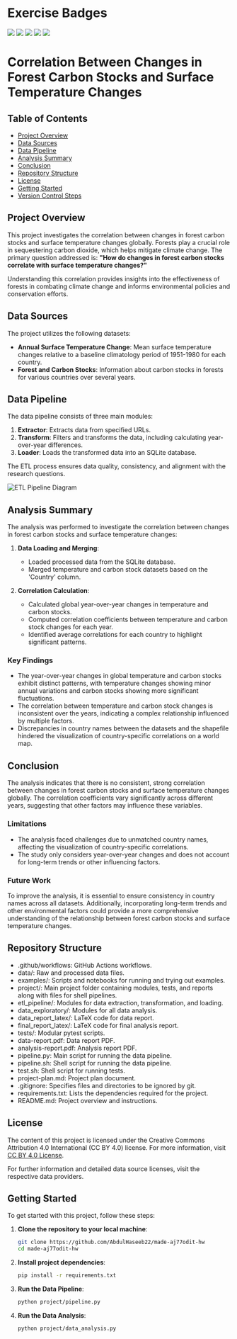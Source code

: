 # Exercise Badges

![](https://byob.yarr.is/AbdulHaseeb22/made-aj77odit-hw/score_ex1) ![](https://byob.yarr.is/AbdulHaseeb22/made-aj77odit-hw/score_ex2) ![](https://byob.yarr.is/AbdulHaseeb22/made-aj77odit-hw/score_ex3) ![](https://byob.yarr.is/AbdulHaseeb22/made-aj77odit-hw/score_ex4) ![](https://byob.yarr.is/AbdulHaseeb22/made-aj77odit-hw/score_ex5)
# Correlation Between Changes in Forest Carbon Stocks and Surface Temperature Changes

## Table of Contents
- [Project Overview](#project-overview)
- [Data Sources](#data-sources)
- [Data Pipeline](#data-pipeline)
- [Analysis Summary](#analysis-summary)
- [Conclusion](#conclusion)
- [Repository Structure](#repository-structure)
- [License](#license)
- [Getting Started](#getting-started)
- [Version Control Steps](#version-control-steps)

## Project Overview
This project investigates the correlation between changes in forest carbon stocks and surface temperature changes globally. Forests play a crucial role in sequestering carbon dioxide, which helps mitigate climate change. The primary question addressed is: **"How do changes in forest carbon stocks correlate with surface temperature changes?"**

Understanding this correlation provides insights into the effectiveness of forests in combating climate change and informs environmental policies and conservation efforts.

## Data Sources
The project utilizes the following datasets:

- **Annual Surface Temperature Change**: Mean surface temperature changes relative to a baseline climatology period of 1951-1980 for each country.
- **Forest and Carbon Stocks**: Information about carbon stocks in forests for various countries over several years.

## Data Pipeline
The data pipeline consists of three main modules:

1. **Extractor**: Extracts data from specified URLs.
2. **Transform**: Filters and transforms the data, including calculating year-over-year differences.
3. **Loader**: Loads the transformed data into an SQLite database.

The ETL process ensures data quality, consistency, and alignment with the research questions.

![ETL Pipeline Diagram](path/to/etl_pipeline_diagram.png)

## Analysis Summary
The analysis was performed to investigate the correlation between changes in forest carbon stocks and surface temperature changes:

1. **Data Loading and Merging**:
   - Loaded processed data from the SQLite database.
   - Merged temperature and carbon stock datasets based on the 'Country' column.

2. **Correlation Calculation**:
   - Calculated global year-over-year changes in temperature and carbon stocks.
   - Computed correlation coefficients between temperature and carbon stock changes for each year.
   - Identified average correlations for each country to highlight significant patterns.

### Key Findings
- The year-over-year changes in global temperature and carbon stocks exhibit distinct patterns, with temperature changes showing minor annual variations and carbon stocks showing more significant fluctuations.
- The correlation between temperature and carbon stock changes is inconsistent over the years, indicating a complex relationship influenced by multiple factors.
- Discrepancies in country names between the datasets and the shapefile hindered the visualization of country-specific correlations on a world map.

## Conclusion
The analysis indicates that there is no consistent, strong correlation between changes in forest carbon stocks and surface temperature changes globally. The correlation coefficients vary significantly across different years, suggesting that other factors may influence these variables.

### Limitations
- The analysis faced challenges due to unmatched country names, affecting the visualization of country-specific correlations.
- The study only considers year-over-year changes and does not account for long-term trends or other influencing factors.

### Future Work
To improve the analysis, it is essential to ensure consistency in country names across all datasets. Additionally, incorporating long-term trends and other environmental factors could provide a more comprehensive understanding of the relationship between forest carbon stocks and surface temperature changes.

## Repository Structure
- .github/workflows: GitHub Actions workflows.
- data/: Raw and processed data files.
- examples/: Scripts and notebooks for running and trying out examples.
- project/: Main project folder containing modules, tests, and reports along with files for shell pipelines.
- etl_pipeline/: Modules for data extraction, transformation, and loading.
- data_exploratory/: Modules for all data analysis.
- data_report_latex/: LaTeX code for data report.
- final_report_latex/: LaTeX code for final analysis report.
- tests/: Modular pytest scripts.
- data-report.pdf: Data report PDF.
- analysis-report.pdf: Analysis report PDF.
- pipeline.py: Main script for running the data pipeline.
- pipeline.sh: Shell script for running the data pipeline.
- test.sh: Shell script for running tests.
- project-plan.md: Project plan document.
- .gitignore: Specifies files and directories to be ignored by git.
- requirements.txt: Lists the dependencies required for the project.
- README.md: Project overview and instructions.


## License
The content of this project is licensed under the Creative Commons Attribution 4.0 International (CC BY 4.0) license. For more information, visit [CC BY 4.0 License](https://creativecommons.org/licenses/by/4.0/).

For further information and detailed data source licenses, visit the respective data providers.

## Getting Started
To get started with this project, follow these steps:

1. **Clone the repository to your local machine**:
    ```sh
    git clone https://github.com/AbdulHaseeb22/made-aj77odit-hw
    cd made-aj77odit-hw
    ```

2. **Install project dependencies**:
    ```sh
    pip install -r requirements.txt
    ```

3. **Run the Data Pipeline**:
    ```sh
    python project/pipeline.py
    ```

4. **Run the Data Analysis**:
    ```sh
    python project/data_analysis.py
    ```

